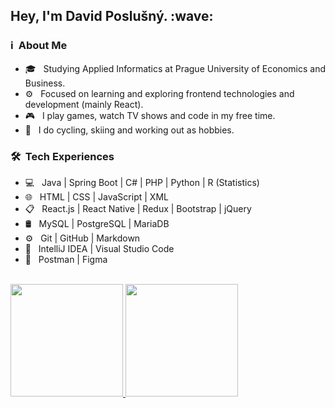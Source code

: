 <h2> Hey, I'm David Poslušný. :wave:</h2>

<h3> ℹ️ &nbsp;About Me </h3>

- 🎓 &nbsp; Studying Applied Informatics at Prague University of Economics and Business.
- ⚙ &nbsp; Focused on learning and exploring frontend technologies and development (mainly React).
- 🎮 &nbsp; I play games, watch TV shows and code in my free time.
- 🎨 &nbsp; I do cycling, skiing and working out as hobbies.

<h3> 🛠 &nbsp;Tech Experiences</h3>

- 💻 &nbsp; Java | Spring Boot | C# | PHP | Python | R (Statistics) 
- 🌐 &nbsp; HTML | CSS | JavaScript | XML
- 📋 &nbsp; React.js | React Native | Redux | Bootstrap | jQuery
- 🛢 &nbsp; MySQL | PostgreSQL | MariaDB
- ⚙️ &nbsp; Git | GitHub | Markdown
- 🔧 &nbsp; IntelliJ IDEA | Visual Studio Code
- 📐 &nbsp; Postman | Figma
<br/>

<a href="https://github.com/itsDaiton">
  <img height="180em" src="https://github-readme-stats.vercel.app/api?username=itsDaiton&theme=buefy&show_icons=true" />
  <img height="180em" src="https://github-readme-stats.vercel.app/api/top-langs/?username=itsDaiton&theme=buefy&layout=compact" />
</a>

<br/>

